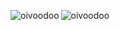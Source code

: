<p><img align="left" src="https://github-readme-stats.vercel.app/api/top-langs?username=oivoodoo&show_icons=true&locale=en&layout=compact" alt="oivoodoo" /></p>
<p><img align="center" src="https://github-readme-streak-stats.herokuapp.com/?user=oivoodoo" alt="oivoodoo" /></p>
